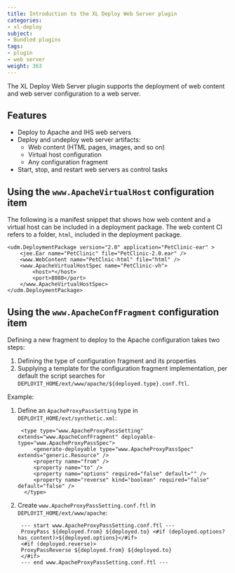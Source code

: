 ```yaml
---
title: Introduction to the XL Deploy Web Server plugin
categories:
- xl-deploy
subject:
- Bundled plugins
tags:
- plugin
- web server
weight: 363
---
```


The XL Deploy Web Server plugin supports the deployment of web content and web server configuration to a web server.

## Features

* Deploy to Apache and IHS web servers
* Deploy and undeploy web server artifacts:
    * Web content (HTML pages, images, and so on)
    * Virtual host configuration
    * Any configuration fragment
* Start, stop, and restart web servers as control tasks

## Using the `www.ApacheVirtualHost` configuration item

The following is a manifest snippet that shows how web content and a virtual host can be included in a deployment package. The web content CI refers to a folder, `html`, included in the deployment package.

    <udm.DeploymentPackage version="2.0" application="PetClinic-ear" >
        <jee.Ear name="PetClinic" file="PetClinic-2.0.ear" />
        <www.WebContent name="PetClnic-html" file="html" />
        <www.ApacheVirtualHostSpec name="PetClinic-vh">
            <host>*</host>
            <port>8080</port>
        </www.ApacheVirtualHostSpec>
    </udm.DeploymentPackage>

## Using the `www.ApacheConfFragment` configuration item

Defining a new fragment to deploy to the Apache configuration takes two steps:

1. Defining the type of configuration fragment and its properties
1. Supplying a template for the configuration fragment implementation, per default the script searches for `DEPLOYIT_HOME/ext/www/apache/${deployed.type}.conf.ftl`.

Example:

1. Define an `ApacheProxyPassSetting` type in `DEPLOYIT_HOME/ext/synthetic.xml`:

        <type type="www.ApacheProxyPassSetting" extends="www.ApacheConfFragment" deployable-type="www.ApacheProxyPassSpec">
            <generate-deployable type="www.ApacheProxyPassSpec" extends="generic.Resource" />
            <property name="from" />
            <property name="to" />
            <property name="options" required="false" default="" />
            <property name="reverse" kind="boolean" required="false" default="false" />
         </type>

1. Create `www.ApacheProxyPassSetting.conf.ftl` in `DEPLOYIT_HOME/ext/www/apache`:

        --- start www.ApacheProxyPassSetting.conf.ftl ---
        ProxyPass ${deployed.from} ${deployed.to} <#if (deployed.options?has_content)>${deployed.options}</#if>
        <#if (deployed.reverse)>
        ProxyPassReverse ${deployed.from} ${deployed.to}
        </#if>
        --- end www.ApacheProxyPassSetting.conf.ftl ---
